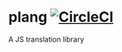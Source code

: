# plang [![CircleCI][circle-ci-image]][circle-ci-link]
A JS translation library

[circle-ci-image]: https://circleci.com/gh/pmrcunha/plang/tree/master.svg?style=svg&circle-token=38016dda15baae5a6dc3a9a6d6f6b75df2021d84
[circle-ci-link]: https://circleci.com/gh/pmrcunha/plang/tree/master
